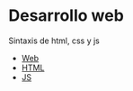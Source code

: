 # Desarrollo web
Sintaxis de html, css y js

* [Web](web/README.md)
* [HTML](html/README.md)
* [JS](js/README.md)
